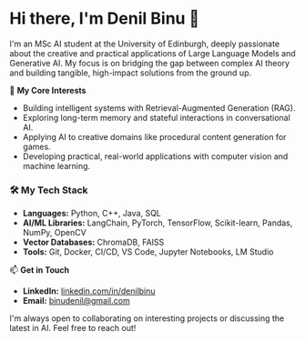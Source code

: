 # **Hi there, I'm Denil Binu 👋**

I'm an MSc AI student at the University of Edinburgh, deeply passionate about the creative and practical applications of Large Language Models and Generative AI. My focus is on bridging the gap between complex AI theory and building tangible, high-impact solutions from the ground up.

🧠 **My Core Interests**

* Building intelligent systems with Retrieval-Augmented Generation (RAG).  
* Exploring long-term memory and stateful interactions in conversational AI.  
* Applying AI to creative domains like procedural content generation for games.  
* Developing practical, real-world applications with computer vision and machine learning.

### **🛠️ My Tech Stack**

* **Languages:** Python, C++, Java, SQL  
* **AI/ML Libraries:** LangChain, PyTorch, TensorFlow, Scikit-learn, Pandas, NumPy, OpenCV  
* **Vector Databases:** ChromaDB, FAISS  
* **Tools:** Git, Docker, CI/CD, VS Code, Jupyter Notebooks, LM Studio

📫 **Get in Touch**

* **LinkedIn:** [linkedin.com/in/denilbinu](https://linkedin.com/in/denilbinu)  
* **Email:** [binudenil@gmail.com](mailto:binudenil@gmail.com)

I'm always open to collaborating on interesting projects or discussing the latest in AI. Feel free to reach out\!
